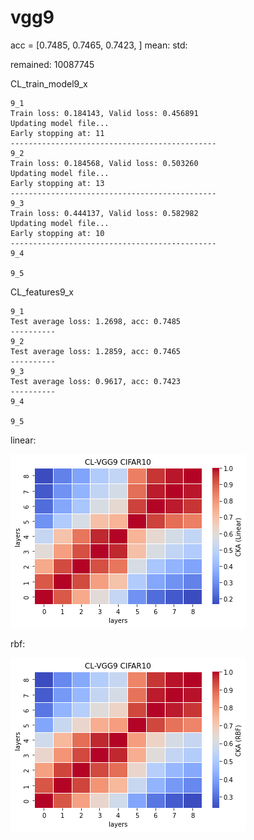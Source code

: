 # vgg9
acc = [0.7485, 0.7465, 0.7423, ] mean: std: 

remained: 10087745

CL_train_model9_x
```
9_1
Train loss: 0.184143, Valid loss: 0.456891
Updating model file...
Early stopping at: 11
----------------------------------------------
9_2
Train loss: 0.184568, Valid loss: 0.503260
Updating model file...
Early stopping at: 13
----------------------------------------------
9_3
Train loss: 0.444137, Valid loss: 0.582982
Updating model file...
Early stopping at: 10
----------------------------------------------
9_4

9_5

```

CL_features9_x
```
9_1
Test average loss: 1.2698, acc: 0.7485
----------
9_2
Test average loss: 1.2859, acc: 0.7465
----------
9_3
Test average loss: 0.9617, acc: 0.7423
----------
9_4

9_5

```

linear:

![cl_vgg9_linear](cl_vgg9_linear.png)

rbf:

![cl_vgg9_rbf](cl_vgg9_rbf.png)
